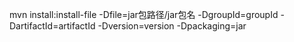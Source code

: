 mvn install:install-file -Dfile=jar包路径/jar包名 -DgroupId=groupId -DartifactId=artifactId -Dversion=version -Dpackaging=jar

